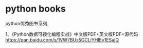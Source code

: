 #  python books
python优秀图书系列

1、《Python数据可视化编程实战》中文版PDF+英文版PDF+源代码           
https://pan.baidu.com/s/1VW7BUs5GCLjYHIEv1ESajQ
